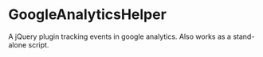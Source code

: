 GoogleAnalyticsHelper
=====================

A jQuery plugin tracking events in google analytics. Also works as a stand-alone script.